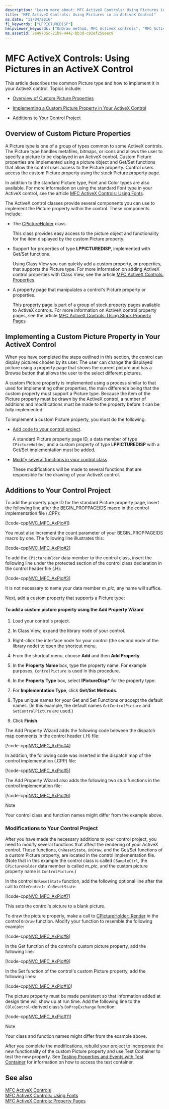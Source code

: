```yaml
---
description: "Learn more about: MFC ActiveX Controls: Using Pictures in an ActiveX Control"
title: "MFC ActiveX Controls: Using Pictures in an ActiveX Control"
ms.date: "11/04/2016"
f1_keywords: ["LPPICTUREDISP"]
helpviewer_keywords: ["OnDraw method, MFC ActiveX controls", "MFC ActiveX controls [MFC], pictures", "OnDraw method [MFC]", "OnResetState method [MFC]", "CLSID_CPicturePropPage [MFC]"]
ms.assetid: 2e49735c-21b9-4442-bb3d-c82ef258eec9
---
```

# MFC ActiveX Controls: Using Pictures in an ActiveX Control

This article describes the common Picture type and how to implement it in your ActiveX control. Topics include:

- [Overview of Custom Picture Properties](#_core_overview_of_custom_picture_properties)

- [Implementing a Custom Picture Property in Your ActiveX Control](#_core_implementing_a_custom_picture_property_in_your_activex_control)

- [Additions to Your Control Project](#_core_additions_to_your_control_project)

## <a name="_core_overview_of_custom_picture_properties"></a> Overview of Custom Picture Properties

A Picture type is one of a group of types common to some ActiveX controls. The Picture type handles metafiles, bitmaps, or icons and allows the user to specify a picture to be displayed in an ActiveX control. Custom Picture properties are implemented using a picture object and Get/Set functions that allow the control user access to the Picture property. Control users access the custom Picture property using the stock Picture property page.

In addition to the standard Picture type, Font and Color types are also available. For more information on using the standard Font type in your ActiveX control, see the article [MFC ActiveX Controls: Using Fonts](mfc-activex-controls-using-fonts.md).

The ActiveX control classes provide several components you can use to implement the Picture property within the control. These components include:

- The [CPictureHolder](reference/cpictureholder-class.md) class.

   This class provides easy access to the picture object and functionality for the item displayed by the custom Picture property.

- Support for properties of type **LPPICTUREDISP**, implemented with Get/Set functions.

   Using Class View you can quickly add a custom property, or properties, that supports the Picture type. For more information on adding ActiveX control properties with Class View, see the article [MFC ActiveX Controls: Properties](mfc-activex-controls-properties.md).

- A property page that manipulates a control's Picture property or properties.

   This property page is part of a group of stock property pages available to ActiveX controls. For more information on ActiveX control property pages, see the article [MFC ActiveX Controls: Using Stock Property Pages](mfc-activex-controls-using-stock-property-pages.md)

## <a name="_core_implementing_a_custom_picture_property_in_your_activex_control"></a> Implementing a Custom Picture Property in Your ActiveX Control

When you have completed the steps outlined in this section, the control can display pictures chosen by its user. The user can change the displayed picture using a property page that shows the current picture and has a Browse button that allows the user to the select different pictures.

A custom Picture property is implemented using a process similar to that used for implementing other properties, the main difference being that the custom property must support a Picture type. Because the item of the Picture property must be drawn by the ActiveX control, a number of additions and modifications must be made to the property before it can be fully implemented.

To implement a custom Picture property, you must do the following:

- [Add code to your control project](#_core_additions_to_your_control_project).

   A standard Picture property page ID, a data member of type `CPictureHolder`, and a custom property of type **LPPICTUREDISP** with a Get/Set implementation must be added.

- [Modify several functions in your control class](#_core_modifications_to_your_control_project).

   These modifications will be made to several functions that are responsible for the drawing of your ActiveX control.

## <a name="_core_additions_to_your_control_project"></a> Additions to Your Control Project

To add the property page ID for the standard Picture property page, insert the following line after the BEGIN_PROPPAGEIDS macro in the control implementation file (.CPP):

[!code-cpp[NVC_MFC_AxPic#1](codesnippet/cpp/mfc-activex-controls-using-pictures-in-an-activex-control_1.cpp)]

You must also increment the count parameter of your BEGIN_PROPPAGEIDS macro by one. The following line illustrates this:

[!code-cpp[NVC_MFC_AxPic#2](codesnippet/cpp/mfc-activex-controls-using-pictures-in-an-activex-control_2.cpp)]

To add the `CPictureHolder` data member to the control class, insert the following line under the protected section of the control class declaration in the control header file (.H):

[!code-cpp[NVC_MFC_AxPic#3](codesnippet/cpp/mfc-activex-controls-using-pictures-in-an-activex-control_3.h)]

It is not necessary to name your data member *m_pic*; any name will suffice.

Next, add a custom property that supports a Picture type:

#### To add a custom picture property using the Add Property Wizard

1. Load your control's project.

1. In Class View, expand the library node of your control.

1. Right-click the interface node for your control (the second node of the library node) to open the shortcut menu.

1. From the shortcut menu, choose **Add** and then **Add Property**.

1. In the **Property Name** box, type the property name. For example purposes, `ControlPicture` is used in this procedure.

1. In the **Property Type** box, select **IPictureDisp**<strong>\*</strong> for the property type.

1. For **Implementation Type**, click **Get/Set Methods**.

1. Type unique names for your Get and Set Functions or accept the default names. (In this example, the default names `GetControlPicture` and `SetControlPicture` are used.)

1. Click **Finish**.

The Add Property Wizard adds the following code between the dispatch map comments in the control header (.H) file:

[!code-cpp[NVC_MFC_AxPic#4](codesnippet/cpp/mfc-activex-controls-using-pictures-in-an-activex-control_4.h)]

In addition, the following code was inserted in the dispatch map of the control implementation (.CPP) file:

[!code-cpp[NVC_MFC_AxPic#5](codesnippet/cpp/mfc-activex-controls-using-pictures-in-an-activex-control_5.cpp)]

The Add Property Wizard also adds the following two stub functions in the control implementation file:

[!code-cpp[NVC_MFC_AxPic#6](codesnippet/cpp/mfc-activex-controls-using-pictures-in-an-activex-control_6.cpp)]

> [!NOTE]
> Your control class and function names might differ from the example above.

### <a name="_core_modifications_to_your_control_project"></a> Modifications to Your Control Project

After you have made the necessary additions to your control project, you need to modify several functions that affect the rendering of your ActiveX control. These functions, `OnResetState`, `OnDraw`, and the Get/Set functions of a custom Picture property, are located in the control implementation file. (Note that in this example the control class is called `CSampleCtrl`, the `CPictureHolder` data member is called *m_pic*, and the custom picture property name is `ControlPicture`.)

In the control `OnResetState` function, add the following optional line after the call to `COleControl::OnResetState`:

[!code-cpp[NVC_MFC_AxPic#7](codesnippet/cpp/mfc-activex-controls-using-pictures-in-an-activex-control_7.cpp)]

This sets the control's picture to a blank picture.

To draw the picture properly, make a call to [CPictureHolder::Render](reference/cpictureholder-class.md#render) in the control `OnDraw` function. Modify your function to resemble the following example:

[!code-cpp[NVC_MFC_AxPic#8](codesnippet/cpp/mfc-activex-controls-using-pictures-in-an-activex-control_8.cpp)]

In the Get function of the control's custom picture property, add the following line:

[!code-cpp[NVC_MFC_AxPic#9](codesnippet/cpp/mfc-activex-controls-using-pictures-in-an-activex-control_9.cpp)]

In the Set function of the control's custom Picture property, add the following lines:

[!code-cpp[NVC_MFC_AxPic#10](codesnippet/cpp/mfc-activex-controls-using-pictures-in-an-activex-control_10.cpp)]

The picture property must be made persistent so that information added at design time will show up at run time. Add the following line to the `COleControl`-derived class's `DoPropExchange` function:

[!code-cpp[NVC_MFC_AxPic#11](codesnippet/cpp/mfc-activex-controls-using-pictures-in-an-activex-control_11.cpp)]

> [!NOTE]
> Your class and function names might differ from the example above.

After you complete the modifications, rebuild your project to incorporate the new functionality of the custom Picture property and use Test Container to test the new property. See [Testing Properties and Events with Test Container](testing-properties-and-events-with-test-container.md) for information on how to access the test container.

## See also

[MFC ActiveX Controls](mfc-activex-controls.md)<br/>
[MFC ActiveX Controls: Using Fonts](mfc-activex-controls-using-fonts.md)<br/>
[MFC ActiveX Controls: Property Pages](mfc-activex-controls-property-pages.md)

